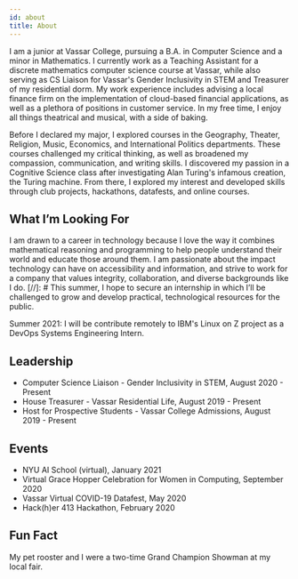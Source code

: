 ```yaml
---
id: about
title: About
---
```


I am a junior at Vassar College, pursuing a B.A. in Computer Science and a minor in Mathematics. I currently work as a Teaching Assistant for a discrete mathematics computer science course at Vassar, while also serving as CS Liaison for Vassar's Gender Inclusivity in STEM and Treasurer of my residential dorm. My work experience includes advising a local finance firm on the implementation of cloud-based financial applications, as well as a plethora of positions in customer service. In my free time, I enjoy all things theatrical and musical, with a side of baking. 

Before I declared my major, I explored courses in the Geography, Theater, Religion, Music, Economics, and International Politics departments. These courses challenged my critical thinking, as well as broadened my compassion, communication, and writing skills. I discovered my passion in a Cognitive Science class after investigating Alan Turing's infamous creation, the Turing machine. From there, I explored my interest and developed skills through club projects, hackathons, datafests, and online courses.


## What I’m Looking For

I am drawn to a career in technology because I love the way it combines mathematical reasoning and programming to help people understand their world and educate those around them. I am passionate about the impact technology can have on accessibility and information, and strive to work for a company that values integrity, collaboration, and diverse backgrounds like I do. 
[//]: # This summer, I hope to secure an internship in which I’ll be challenged to grow and develop practical, technological resources for the public. 

Summer 2021: I will be contribute remotely to IBM's Linux on Z project as a DevOps Systems Engineering Intern.

## Leadership

- Computer Science Liaison - Gender Inclusivity in STEM, August 2020 - Present
- House Treasurer - Vassar Residential Life, August 2019 - Present
- Host for Prospective Students - Vassar College Admissions, August 2019 - Present

## Events

- NYU AI School (virtual), January 2021
- Virtual Grace Hopper Celebration for Women in Computing, September 2020
- Vassar Virtual COVID-19 Datafest, May 2020
- Hack(h)er 413 Hackathon, February 2020

## Fun Fact
My pet rooster and I were a two-time Grand Champion Showman at my local fair.
